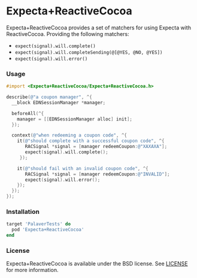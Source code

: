 Expecta+ReactiveCocoa
=====================

Expecta+ReactiveCocoa provides a set of matchers for using Expecta with
ReactiveCocoa. Providing the following matchers:

- `expect(signal).will.complete()`
- `expect(signal).will.completeSending(@[@YES, @NO, @YES])`
- `expect(signal).will.error()`

### Usage

```objective-c
#import <Expecta+ReactiveCocoa/Expecta+ReactiveCocoa.h>

describe(@"a coupon manager", ^{
  __block EDNSessionManager *manager;

  beforeAll(^{
    manager = [[EDNSessionManager alloc] init];
  });

  context(@"when redeeming a coupon code", ^{
    it(@"should complete with a successful coupon code", ^{
       RACSignal *signal = [manager redeemCoupon:@"XAXAXA"];
       expect(signal).will.complete();
     });

    it(@"should fail with an invalid coupon code", ^{
       RACSignal *signal = [manager redeemCoupon:@"INVALID"];
       expect(signal).will.error();
    });
  });
});
```

### Installation

```ruby
target 'PalaverTests' do
  pod 'Expecta+ReactiveCocoa'
end
```

### License

Expecta+ReactiveCocoa is available under the BSD license. See
[LICENSE](LICENSE) for more information.

